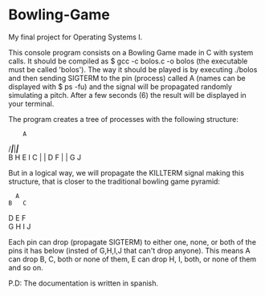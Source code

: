 # Bowling-Game
My final project for Operating Systems I.

This console program consists on a Bowling Game made in C with system calls. It should be compiled as $ gcc -c bolos.c -o bolos (the executable must be called 'bolos'). The way it should be played is by executing ./bolos and then sending SIGTERM to the pin (process) called A (names can be displayed with $ ps -fu) and the signal will be propagated randomly simulating a pitch. After a few seconds (6) the result will be displayed in your terminal. 

The program creates a tree of processes with the following structure:

        A
/***|***|***|***\
B   H   E   I   C
|               |
D               F
|               |
G               J
                
But in a logical way, we will propagate the KILLTERM signal making this structure, that is closer to the traditional bowling game pyramid:
       
      A                  
    B   C           
  D   E   F     
G   H   I   J  

Each pin can drop (propagate SIGTERM) to either one, none, or both of the pins it has below (insted of G,H,I,J that can't drop anyone). This means A can drop  B, C, both or none of them, E can drop H, I, both, or none of them and so on.

P.D: The documentation is written in spanish.
